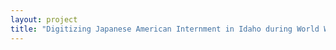 ```yaml
--- 
layout: project 
title: "Digitizing Japanese American Internment in Idaho during World War II" 
---
```



